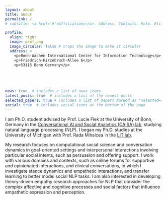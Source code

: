 ```yaml
---
layout: about
title: about
permalink: /
# subtitle: <a href='#'>Affiliations</a>. Address. Contacts. Moto. Etc.

profile:
  align: right
  image: prof.png
  image_circular: false # crops the image to make it circular
  address: >
    <p>Bonn-Aachen International Center for Information Technology</p>
    <p>Friedrich-Hirzebruch-Allee 6</p>
    <p>53115 Bonn Germany</p>





news: true  # includes a list of news items
latest_posts: true  # includes a list of the newest posts
selected_papers: true # includes a list of papers marked as "selected={true}"
social: true  # includes social icons at the bottom of the page
---
```



I am Ph.D. student advised by Prof. Lucie Flek at the University of Bonn, Germany in the [Conversational AI and Social Analytics (CAISA) lab](https://caisa-lab.github.io/), studying natural language processing (NLP). I began my Ph.D. studies at the University of Michigan with Prof. Rada Mihalcea in the [LIT lab](http://lit.eecs.umich.edu/).

My research focuses on computational social science and conversation dynamics in goal-oriented settings and interpersonal interactions involving particular social intents, such as persuasion and offering support. I work with various domains and contexts, such as online forums for supportive and opinionated interactions, and clinical conversations, in which I investigate stance dynamics and empathetic interactions, and transfer learning to better model social NLP tasks. I am also interested in developing theory-driven empathy research approaches for NLP that consider the complex affective and cognitive processes and social factors that influence empathetic expression and perception. 

